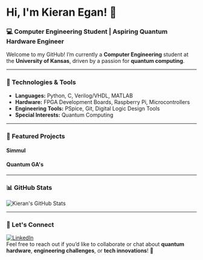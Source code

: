 # Hi, I'm Kieran Egan! 👋

### 💻 Computer Engineering Student | Aspiring Quantum Hardware Engineer

Welcome to my GitHub! I’m currently a **Computer Engineering** student at the **University of Kansas**, driven by a passion for **quantum computing**.

---

### 🔧 Technologies & Tools
- **Languages:** Python, C, Verilog/VHDL, MATLAB
- **Hardware:** FPGA Development Boards, Raspberry Pi, Microcontrollers
- **Engineering Tools:** PSpice, Git, Digital Logic Design Tools
- **Special Interests:** Quantum Computing

---

### 🚀 Featured Projects
#### **Simmul**  

#### **Quantum GA's**  


---

### 📊 GitHub Stats
![Kieran's GitHub Stats](https://github-readme-stats.vercel.app/api?username=KieranEgan&show_icons=true&theme=radical)

---

### 🤝 Let's Connect
[![LinkedIn](https://img.shields.io/badge/LinkedIn-0e76a8?style=for-the-badge&logo=LinkedIn&logoColor=white)](https://www.linkedin.com/in/kieran-fo-egan/)  
Feel free to reach out if you’d like to collaborate or chat about **quantum hardware**, **engineering challenges**, or **tech innovations**! 🚀
